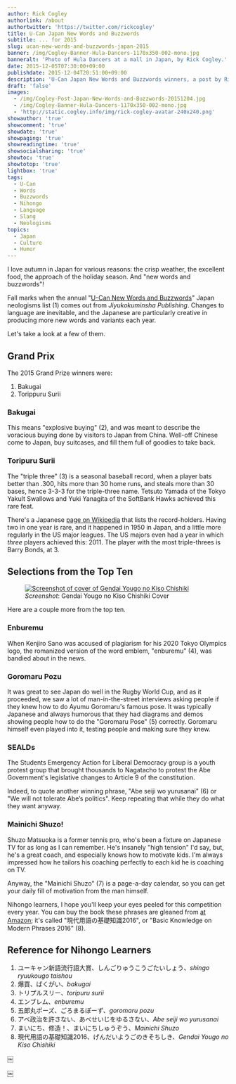 ```yaml
---
author: Rick Cogley
authorlink: /about
authortwitter: 'https://twitter.com/rickcogley'
title: U-Can Japan New Words and Buzzwords
subtitle: ... for 2015
slug: ucan-new-words-and-buzzwords-japan-2015
banner: /img/Cogley-Banner-Hula-Dancers-1170x350-002-mono.jpg
banneralt: 'Photo of Hula Dancers at a mall in Japan, by Rick Cogley.'
date: 2015-12-05T07:30:00+09:00
publishdate: 2015-12-04T20:51:00+09:00
description: 'U-Can Japan New Words and Buzzwords winners, a post by Rick Cogley.'
draft: 'false'
images:
  - /img/Cogley-Post-Japan-New-Words-and-Buzzwords-20151204.jpg
  - /img/Cogley-Banner-Hula-Dancers-1170x350-002-mono.jpg
  - 'http://static.cogley.info/img/rick-cogley-avatar-240x240.png'
showauthor: 'true'
showcomment: 'true'
showdate: 'true'
showpaging: 'true'
showreadingtime: 'true'
showsocialsharing: 'true'
showtoc: 'true'
showtotop: 'true'
lightbox: 'true'
tags:
  - U-Can
  - Words
  - Buzzwords
  - Nihongo
  - Language
  - Slang
  - Neologisms
topics:
  - Japan
  - Culture
  - Humor
---
```


I love autumn in Japan for various reasons: the crisp weather, the excellent food, the approach of the holiday season. And "new words and buzzwords"!

<!--more-->

Fall marks when the annual "[U-Can New Words and Buzzwords](http://singo.jiyu.co.jp)" Japan neologisms list (1) comes out from _Jiyukokuminsha Publishing_. Changes to language are inevitable, and the Japanese are particularly creative in producing more new words and variants each year.

Let's take a look at a few of them.

## Grand Prix

The 2015 Grand Prize winners were:

1. Bakugai
2. Torippuru Surii

### Bakugai

This means "explosive buying" (2), and was meant to describe the voracious buying done by visitors to Japan from China. Well-off Chinese come to Japan, buy suitcases, and fill them full of goodies to take back.

### Toripuru Surii

The "triple three" (3) is a seasonal baseball record, when a player bats better than .300, hits more than 30 home runs, and steals more than 30 bases, hence 3-3-3 for the triple-three name. Tetsuto Yamada of the Tokyo Yakult Swallows and Yuki Yanagita of the SoftBank Hawks achieved this rare feat.

There's a Japanese [page on Wikipedia](https://ja.wikipedia.org/wiki/%E3%83%88%E3%83%AA%E3%83%97%E3%83%AB%E3%82%B9%E3%83%AA%E3%83%BC) that lists the record-holders. Having two in one year is rare, and it happened in 1950 in Japan, and a little more regularly in the US major leagues. The US majors even had a year in which _three_ players achieved this: 2011. The player with the most triple-threes is Barry Bonds, at 3.

## Selections from the Top Ten

<figure class="photo-inline-right">
  <a href="/img/Cogley-Post-Japan-New-Words-and-Buzzwords-20151204.jpg" title="Book Cover: Gendai Yougo no Kiso Chishiki" data-lightbox="set1" data-title="Book Cover: Gendai Yougo no Kiso Chishiki"><img class="photo300 pure-img" src="/img/Cogley-Post-Japan-New-Words-and-Buzzwords-20151204.jpg" alt="Screenshot of cover of Gendai Yougo no Kiso Chishiki" ></a>
  <figcaption><em>Screenshot</em>: Gendai Yougo no Kiso Chishiki Cover</figcaption>
</figure>

Here are a couple more from the top ten.

### Enburemu

When Kenjiro Sano was accused of plagiarism for his 2020 Tokyo Olympics logo, the romanized version of the word emblem, "enburemu" (4), was bandied about in the news.

### Goromaru Pozu

It was great to see Japan do well in the Rugby World Cup, and as it proceeded, we saw a lot of man-in-the-street interviews asking people if they knew how to do Ayumu Goromaru's famous pose. It was typically Japanese and always humorous that they had diagrams and demos showing people how to do the "Goromaru Pose" (5) correctly. Goromaru himself even played into it, testing people and making sure they knew.

### SEALDs

The Students Emergency Action for Liberal Democracy group is a youth protest group that brought thousands to Nagatacho to protest the Abe Government's legislative changes to Article 9 of the constitution.

Indeed, to quote another winning phrase, "Abe seiji wo yurusanai" (6) or "We will not tolerate Abe’s politics". Keep repeating that while they do what they want anyway.

### Mainichi Shuzo!

Shuzo Matsuoka is a former tennis pro, who's been a fixture on Japanese TV for as long as I can remember. He's insanely "high tension" I'd say, but, he's a great coach, and especially knows how to motivate kids. I'm always impressed how he tailors his coaching perfectly to each kid he is coaching on TV.

Anyway, the "Mainichi Shuzo" (7) is a page-a-day calendar, so you can get your daily fill of motivation from the man himself.

Nihongo learners, I hope you'll keep your eyes peeled for this competition every year. You can buy the book these phrases are gleaned from [at Amazon](http://www.amazon.co.jp/dp/4426101344); it's called "現代用語の基礎知識2016", or "Basic Knowledge on Modern Phrases 2016" (8).

## Reference for Nihongo Learners

1. ユーキャン新語流行語大賞、しんごりゅうこうごたいしょう、_shingo ryuukougo taishou_
2. 爆買、ばくがい、_bakugai_
3. トリプルスリー、_toripuru surii_
4. エンブレム、_enburemu_
5. 五郎丸ポーズ、ごろまるぽーず、_goromaru pozu_
6. アベ政治を許さない、あべせいじをゆるさない、_Abe seiji wo yurusanai_
7. まいにち、修造！、まいにちしゅうぞう、_Mainichi Shuzo_
8. 現代用語の基礎知識2016、げんだいようごのきそちしき、_Gendai Yougo no Kiso Chishiki_



￼

￼
